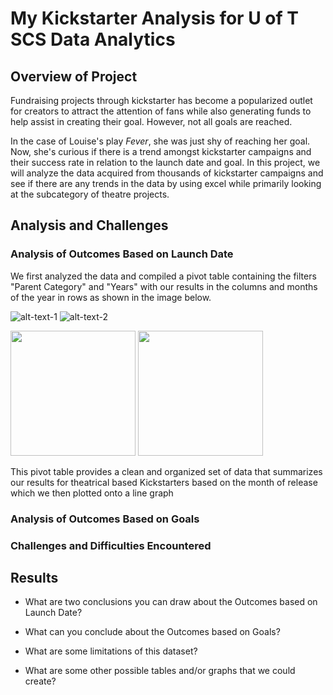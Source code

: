 # My Kickstarter Analysis for U of T SCS Data Analytics

## Overview of Project

   Fundraising projects through kickstarter has become a popularized outlet for creators to attract the attention of fans while also generating funds to help assist in creating their goal. However, not all goals are reached. 
    
   In the case of Louise's play *Fever*, she was just shy of reaching her goal. Now, she's curious if there is a trend amongst kickstarter campaigns and their success rate in relation to the launch date and goal. In this project, we will analyze the data acquired from thousands of kickstarter campaigns and see if there are any trends in the data by using excel while primarily looking at the subcategory of theatre projects.

## Analysis and Challenges

### Analysis of Outcomes Based on Launch Date

We first analyzed the data and compiled a pivot table containing the filters "Parent Category" and "Years" with our results in the columns and months of the year in rows as shown in the image below.

![alt-text-1](https://user-images.githubusercontent.com/100324759/157336496-4fbdb8d0-7f14-4d37-bd26-23b714b06c49.PNG") ![alt-text-2](https://user-images.githubusercontent.com/100324759/157338148-21357866-0ace-42c3-b383-43b1a3769795.png")

<p float="left">
  <img src="https://user-images.githubusercontent.com/100324759/157336496-4fbdb8d0-7f14-4d37-bd26-23b714b06c49.PNG" width="200" />
  <img src="https://user-images.githubusercontent.com/100324759/157338148-21357866-0ace-42c3-b383-43b1a3769795.png" width="200" /> 
</p>

This pivot table provides a clean and organized set of data that summarizes our results for theatrical based Kickstarters based on the month of release which we then plotted onto a line graph


### Analysis of Outcomes Based on Goals

### Challenges and Difficulties Encountered

## Results

- What are two conclusions you can draw about the Outcomes based on Launch Date?

- What can you conclude about the Outcomes based on Goals?

- What are some limitations of this dataset?

- What are some other possible tables and/or graphs that we could create?
